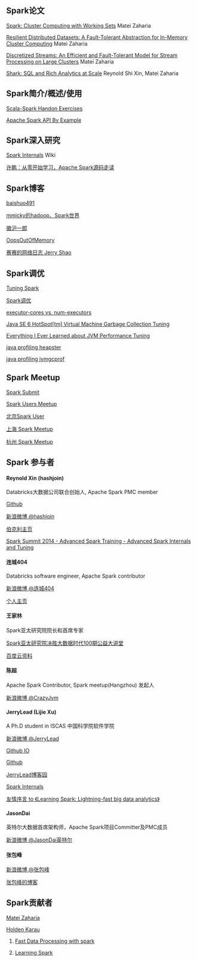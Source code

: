 ## Spark论文 ##

[Spark: Cluster Computing with Working Sets](http://people.csail.mit.edu/matei/papers/2010/hotcloud_spark.pdf) Matei Zaharia

[Resilient Distributed Datasets: A Fault-Tolerant Abstraction for In-Memory Cluster Computing](http://www.cs.berkeley.edu/~matei/papers/2012/nsdi_spark.pdf) Matei Zaharia

[Discretized Streams: An Efficient and Fault-Tolerant Model for Stream Processing on Large Clusters](http://www.cs.berkeley.edu/~matei/papers/2012/hotcloud_spark_streaming.pdf) Matei Zaharia

[Shark: SQL and Rich Analytics at Scale](http://www.eecs.berkeley.edu/Pubs/TechRpts/2012/EECS-2012-214.pdf) Reynold Shi Xin, Matei Zaharia


## Spark简介/概述/使用 ##
[Scala-Spark Handon Exercises](http://ampcamp.berkeley.edu/big-data-mini-course/index.html)

[Apache Spark API By Example](http://homepage.cs.latrobe.edu.au/zhe/files/SparkAPIMaster.pdf)


## Spark深入研究 ##
[Spark Internals](https://cwiki.apache.org/confluence/display/SPARK/Spark+Internals) Wiki

[许鹏：从零开始学习，Apache Spark源码走读](http://www.csdn.net/article/2014-05-29/2820013)


## Spark博客 ##
[baishuo491](http://baishuo491.iteye.com/blog)

[mmicky的hadoop、Spark世界](http://blog.csdn.net/book_mmicky)

[徽沪一郎](http://www.cnblogs.com/hseagle/)

[OopsOutOfMemory](http://blog.csdn.net/oopsoom)

[赛赛的网络日志 Jerry Shao](http://jerryshao.me/)




## Spark调优 ##
[Tuning Spark](http://spark.apache.org/docs/latest/tuning.html)

[Spark调优](http://www.oschina.net/translate/spark-tuning?lang=eng)

[executor-cores vs. num-executors](http://apache-spark-user-list.1001560.n3.nabble.com/executor-cores-vs-num-executors-td9878.html)

[Java SE 6 HotSpot[tm] Virtual Machine Garbage Collection Tuning](http://www.oracle.com/technetwork/java/javase/gc-tuning-6-140523.html)

[Everything I Ever Learned about JVM Performance Tuning](http://www.infoq.com/presentations/JVM-Performance-Tuning-twitter)

[java profiling heapster](https://github.com/mariusae/heapster)

[java profiling jvmgcprof](https://github.com/twitter/jvmgcprof)


## Spark Meetup ##
[Spark Submit](http://spark-summit.org/2014)

[Spark Users Meetup](http://www.meetup.com/spark-users/)

[北京Spark User](http://www.meetup.com/spark-user-beijing-Meetup/)

[上海 Spark Meetup](http://www.meetup.com/Shanghai-Apache-Spark-Meetup/)

[杭州 Spark Meetup](http://www.meetup.com/Hangzhou-Apache-Spark-Meetup/)


## Spark 参与者 ##

#### Reynold Xin (hashjoin) ####
Databricks大数据公司联合创始人, Apache Spark PMC member

[Github](https://github.com/rxin)

[新浪微博 @hashjoin](http://www.weibo.com/hashjoin)

[伯克利主页](http://www.cs.berkeley.edu/~rxin/)

[Spark Summit 2014 - Advanced Spark Training - Advanced Spark Internals and Tuning](https://www.youtube.com/watch?v=HG2Yd-3r4-M)


#### 连城404 ####
Databricks software engineer, Apache Spark contributor

[新浪微博 @连城404](http://www.weibo.com/lianchengzju)

[个人主页](http://blog.liancheng.info/)


#### 王家林 ####
Spark亚太研究院院长和首席专家

[Spark亚太研究院决胜大数据时代100期公益大讲堂](http://edu.51cto.com/course/course_id-1659.html)

[百度云资料](http://pan.baidu.com/share/home?uk=4013289088#category/type=0)


#### 陈超 ####
 Apache Spark Contributor, Spark meetup(Hangzhou) 发起人

[新浪微博 @CrazyJvm](http://www.weibo.com/476691290)


#### JerryLead (Lijie Xu) ####
A Ph.D student in ISCAS 中国科学院软件学院

[新浪微博 @JerryLead](http://www.weibo.com/jerrylead)

[Github IO](http://jerrylead.github.io/)

[Github](https://github.com/JerryLead)

[JerryLead博客园](http://www.cnblogs.com/jerrylead/default.html?page=1)

[Spark Internals](https://github.com/JerryLead/SparkInternals/blob/master/markdown/0-Introduction.md)

[友情序言 to 《Learning Spark: Lightning-fast big data analytics》](http://www.cnblogs.com/jerrylead/archive/2013/04/27/Spark.html)

#### JasonDai ####
英特尔大数据首席架构师，Apache Spark项目Committer及PMC成员

[新浪微博 @JasonDai英特尔](http://www.weibo.com/u/3816918426)


#### 张包峰 ####
[新浪微博 @张包峰](http://www.weibo.com/pelickzhang)

[张包峰的博客](http://blog.csdn.net/pelick)


## Spark贡献者 ##
[Matei Zaharia](http://people.csail.mit.edu/matei/)

[Holden Karau](http://www.holdenkarau.com/resume.pdf?q=github)

1. [Fast Data Processing with spark](http://it-ebooks.info/book/3185/)

2. [Learning Spark](http://shop.oreilly.com/product/0636920028512.do)

